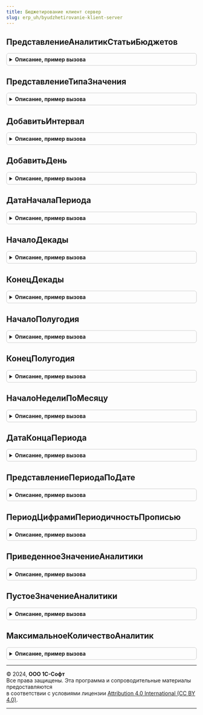 ```yaml
---
title: Бюджетирование клиент сервер
slug: erp_uh/byudzhetirovanie-klient-server
---
```



## ПредставлениеАналитикСтатьиБюджетов
<details style="margin: 1em 0; padding: 0.5em; border: 1px solid #ccc; border-radius: 6px;">

<summary style="font-weight: bold; cursor: pointer;">Описание, пример вызова</summary>

```bsl

// Функция возвращает используемые аналитики статьи бюджетов, разделенные " / "
//
// Параметры:
// 	 РеквизитыСтатьиБюджетов - Структура, ВыборкаИзРезультатаЗапроса, СтрокаТаблицыЗначений  - реквизиты статьи бюджетов.
//
// Возвращаемое значение:
// 	 Строка - Представление.
//
Функция ПредставлениеАналитикСтатьиБюджетов(РеквизитыСтатьиБюджетов) Экспорт
```

Пример вызова
```bsl
Результат = БюджетированиеКлиентСервер.ПредставлениеАналитикСтатьиБюджетов(РеквизитыСтатьиБюджетов) 
```
</details>

## ПредставлениеТипаЗначения
<details style="margin: 1em 0; padding: 0.5em; border: 1px solid #ccc; border-radius: 6px;">

<summary style="font-weight: bold; cursor: pointer;">Описание, пример вызова</summary>

```bsl

// Заполняет представление типа значения объекта
//
// Параметры:
// 	 Объект - ПланВидовХарактеристикОбъект.АналитикиСтатейБюджетов  - объект, реквизит которого будет заполнен.
//
// Возвращаемое значение:
// 	 Строка - представление типа
//
Функция ПредставлениеТипаЗначения(Объект) Экспорт
```

Пример вызова
```bsl
Результат = БюджетированиеКлиентСервер.ПредставлениеТипаЗначения(Объект) 
```
</details>

## ДобавитьИнтервал
<details style="margin: 1em 0; padding: 0.5em; border: 1px solid #ccc; border-radius: 6px;">

<summary style="font-weight: bold; cursor: pointer;">Описание, пример вызова</summary>

```bsl

// Функция добавляет интервал к дате
//
// Параметры:
//	Дата - Дата - произвольная дата
//	Периодичность - ПеречислениеСсылка.Периодичность - периодичность планирования по сценарию.
//	Смещение - Число - определяет направление и количество периодов, в котором сдвигается дата
//	Кэш - Соответствие - кэш добавления периодов. См. функцию БюджетированиеКлиентСервер.ПреобразоватьПараметрыДанныхВДанныеПериодов.
//
// Возвращаемое значение:
//	Дата - дата, отстоящая от исходной на заданное количество периодов.
//
Функция ДобавитьИнтервал(Дата, Периодичность, Смещение, Кэш = Неопределено) Экспорт
```

Пример вызова
```bsl
Результат = БюджетированиеКлиентСервер.ДобавитьИнтервал(Дата, Периодичность, Смещение, Кэш);
```
</details>

## ДобавитьДень
<details style="margin: 1em 0; padding: 0.5em; border: 1px solid #ccc; border-radius: 6px;">

<summary style="font-weight: bold; cursor: pointer;">Описание, пример вызова</summary>

```bsl

// Функция добавляет заданное количество дней к дате.
//
// Параметры:
// 	Дата - Дата - Произвольная дата
// 	ЧислоДней - Число - Число дней, которые следует добавить к дате.
//
// Возвращаемое значение:
// 	Дата - Итоговая дата.
//
Функция ДобавитьДень(Дата, ЧислоДней) Экспорт
```

Пример вызова
```bsl
Результат = БюджетированиеКлиентСервер.ДобавитьДень(Дата, ЧислоДней) 
```
</details>

## ДатаНачалаПериода
<details style="margin: 1em 0; padding: 0.5em; border: 1px solid #ccc; border-radius: 6px;">

<summary style="font-weight: bold; cursor: pointer;">Описание, пример вызова</summary>

```bsl

// Функция возвращает ближайшую дату начала периода планирования.
//
// Параметры:
//	ДатаВПериоде - Дата - Произвольная дата.
//	Периодичность - ПеречислениеСсылка.Периодичность - Периодичность планирования по сценарию.
//
// Возвращаемое значение:
//	Дата - ближайшая дата начала периода планирования.
//
Функция ДатаНачалаПериода(ДатаВПериоде, Периодичность) Экспорт
```

Пример вызова
```bsl
Результат = БюджетированиеКлиентСервер.ДатаНачалаПериода(ДатаВПериоде, Периодичность) 
```
</details>

## НачалоДекады
<details style="margin: 1em 0; padding: 0.5em; border: 1px solid #ccc; border-radius: 6px;">

<summary style="font-weight: bold; cursor: pointer;">Описание, пример вызова</summary>

```bsl

// Функция возвращает начало декады по дате.
//
// Параметры:
//	Дата - Дата - Произвольная дата.
//
// Возвращаемое значение:
//	Дата - начало декады для переданной даты.
//
Функция НачалоДекады(Дата) Экспорт
```

Пример вызова
```bsl
Результат = БюджетированиеКлиентСервер.НачалоДекады(Дата) 
```
</details>

## КонецДекады
<details style="margin: 1em 0; padding: 0.5em; border: 1px solid #ccc; border-radius: 6px;">

<summary style="font-weight: bold; cursor: pointer;">Описание, пример вызова</summary>

```bsl

// Функция возвращает конец декады по дате.
//
// Параметры:
//	Дата - Дата - Произвольная дата.
//
// Возвращаемое значение:
//	Дата - конец декады для переданной даты.
//
Функция КонецДекады(Дата) Экспорт
```

Пример вызова
```bsl
Результат = БюджетированиеКлиентСервер.КонецДекады(Дата) 
```
</details>

## НачалоПолугодия
<details style="margin: 1em 0; padding: 0.5em; border: 1px solid #ccc; border-radius: 6px;">

<summary style="font-weight: bold; cursor: pointer;">Описание, пример вызова</summary>

```bsl

// Функция возвращает начало полугодия по дате.
//
// Параметры:
//	Дата - Дата - Произвольная дата.
//
// Возвращаемое значение:
//	Дата - начало полугодия для переданной даты.
//
Функция НачалоПолугодия(Дата) Экспорт
```

Пример вызова
```bsl
Результат = БюджетированиеКлиентСервер.НачалоПолугодия(Дата) 
```
</details>

## КонецПолугодия
<details style="margin: 1em 0; padding: 0.5em; border: 1px solid #ccc; border-radius: 6px;">

<summary style="font-weight: bold; cursor: pointer;">Описание, пример вызова</summary>

```bsl

// Функция возвращает конец полугодия по дате.
//
// Параметры:
//	Дата - Дата - Произвольная дата.
//
// Возвращаемое значение:
//	Дата - начало полугодия для переданной даты.
//
Функция КонецПолугодия(Дата) Экспорт
```

Пример вызова
```bsl
Результат = БюджетированиеКлиентСервер.КонецПолугодия(Дата) 
```
</details>

## НачалоНеделиПоМесяцу
<details style="margin: 1em 0; padding: 0.5em; border: 1px solid #ccc; border-radius: 6px;">

<summary style="font-weight: bold; cursor: pointer;">Описание, пример вызова</summary>

```bsl

// Функция возвращает дату начала недели с учетом начала месяца
//
// Параметры:
//	Дата - Дата - Произвольная дата.
//
// Возвращаемое значение:
//	Дата - начало недели.
//
Функция НачалоНеделиПоМесяцу(Дата) Экспорт
```

Пример вызова
```bsl
Результат = БюджетированиеКлиентСервер.НачалоНеделиПоМесяцу(Дата) 
```
</details>

## ДатаКонцаПериода
<details style="margin: 1em 0; padding: 0.5em; border: 1px solid #ccc; border-radius: 6px;">

<summary style="font-weight: bold; cursor: pointer;">Описание, пример вызова</summary>

```bsl

// Функция возвращает дату окончания периода
//
// Параметры:
//	Дата - Дата - произвольная дата.
//	Периодичность - ПеречислениеСсылка.Периодичность - периодичность планирования по сценарию.
//
// Возвращаемое значение:
//	Дата - дата окончания периода.
//
Функция ДатаКонцаПериода(Дата, Периодичность) Экспорт
```

Пример вызова
```bsl
Результат = БюджетированиеКлиентСервер.ДатаКонцаПериода(Дата, Периодичность) 
```
</details>

## ПредставлениеПериодаПоДате
<details style="margin: 1em 0; padding: 0.5em; border: 1px solid #ccc; border-radius: 6px;">

<summary style="font-weight: bold; cursor: pointer;">Описание, пример вызова</summary>

```bsl

// Функция возвращает представление периода с учетом периодичности
//
// Параметры:
//	ДатаНачала - Дата - произвольная дата.
//	Периодичность - ПеречислениеСсылка.Периодичность - периодичность.
//
// Возвращаемое значение:
//	Строка - представление периода.
//
Функция ПредставлениеПериодаПоДате(ДатаНачала, Периодичность) Экспорт
```

Пример вызова
```bsl
Результат = БюджетированиеКлиентСервер.ПредставлениеПериодаПоДате(ДатаНачала, Периодичность) 
```
</details>

## ПериодЦифрамиПериодичностьПрописью
<details style="margin: 1em 0; padding: 0.5em; border: 1px solid #ccc; border-radius: 6px;">

<summary style="font-weight: bold; cursor: pointer;">Описание, пример вызова</summary>

```bsl

// Функция возвращает число цифрами и период в нужном падеже
//
// Параметры:
// 	 ЧислоПериодов - Число - количество периодов
// 	 Периодичность - ПеречислениеСсылка.Периодичность - периодичность периодов.
//
// Возвращаемое значение:
// 	 Строка - Представление.
//
Функция ПериодЦифрамиПериодичностьПрописью(ЧислоПериодов, Периодичность) Экспорт
```

Пример вызова
```bsl
Результат = БюджетированиеКлиентСервер.ПериодЦифрамиПериодичностьПрописью(ЧислоПериодов, Периодичность) 
```
</details>

## ПриведенноеЗначениеАналитики
<details style="margin: 1em 0; padding: 0.5em; border: 1px solid #ccc; border-radius: 6px;">

<summary style="font-weight: bold; cursor: pointer;">Описание, пример вызова</summary>

```bsl

// Возвращает значение аналитики, приведенное к типу. Тип аналитики может включать или не включать тип Неопределено.
// Значение будет приведено к исходному типу, без неопределено. Но если приведенное значение пустое, то оно приводится к
// неопределено.
//
// Параметры:
// 	ЗначениеАналитики - Произвольный - Значение, которое необходимо привести к типу.
// 	ОписаниеТиповАналитики - ОписаниеТипов - Описание типов, к которому необходимо привести значение
// 						Но если приведенное значение - пустое, оно будет приведено к Неопределено.
//
// Возвращаемое значение:
// 	Произвольный - Значение аналитики, приведенное к типу. Если значение аналитики не заполнено, то вернется Неопределено,
// 						вне зависимости от исходного описания типов.
//
Функция ПриведенноеЗначениеАналитики(Знач ЗначениеАналитики, Знач ОписаниеТиповАналитики) Экспорт
```

Пример вызова
```bsl
Результат = БюджетированиеКлиентСервер.ПриведенноеЗначениеАналитики(ЗначениеАналитики, ОписаниеТиповАналитики) 
```
</details>

## ПустоеЗначениеАналитики
<details style="margin: 1em 0; padding: 0.5em; border: 1px solid #ccc; border-radius: 6px;">

<summary style="font-weight: bold; cursor: pointer;">Описание, пример вызова</summary>

```bsl

Функция ПустоеЗначениеАналитики() Экспорт
```

Пример вызова
```bsl
Результат = БюджетированиеКлиентСервер.ПустоеЗначениеАналитики() 
```
</details>

## МаксимальноеКоличествоАналитик
<details style="margin: 1em 0; padding: 0.5em; border: 1px solid #ccc; border-radius: 6px;">

<summary style="font-weight: bold; cursor: pointer;">Описание, пример вызова</summary>

```bsl

// Возвращает количество аналитик в бюджетировании
//
// Возвращаемое значение:
// 	Число - Количество поддерживаемых в бюджетировании аналитик.
//
Функция МаксимальноеКоличествоАналитик() Экспорт
```

Пример вызова
```bsl
Результат = БюджетированиеКлиентСервер.МаксимальноеКоличествоАналитик() 
```
</details>

---

© 2024, **ООО 1С-Софт**  
Все права защищены. Эта программа и сопроводительные материалы предоставляются  
в соответствии с условиями лицензии [Attribution 4.0 International (CC BY 4.0)](https://creativecommons.org/licenses/by/4.0/legalcode).

---

